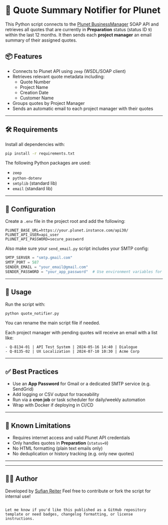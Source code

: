 # 📨 Quote Summary Notifier for Plunet

This Python script connects to the [Plunet BusinessManager](https://www.plunet.com) SOAP API and retrieves all quotes that are currently in **Preparation** status (status ID `9`) within the last 12 months. It then sends each **project manager** an email summary of their assigned quotes.

## 📦 Features

- Connects to Plunet API using `zeep` (WSDL/SOAP client)
- Retrieves relevant quote metadata including:
  - Quote Number
  - Project Name
  - Creation Date
  - Customer Name
- Groups quotes by Project Manager
- Sends an automatic email to each project manager with their quotes

---

## 🛠️ Requirements

Install all dependencies with:

```bash
pip install -r requirements.txt
````

The following Python packages are used:

* `zeep`
* `python-dotenv`
* `smtplib` (standard lib)
* `email` (standard lib)

---

## 🔐 Configuration

Create a `.env` file in the project root and add the following:

```env
PLUNET_BASE_URL=https://your.plunet.instance.com/api30/
PLUNET_API_USER=api_user
PLUNET_API_PASSWORD=secure_password
```

Also make sure your `send_email.py` script includes your SMTP config:

```python
SMTP_SERVER = "smtp.gmail.com"
SMTP_PORT = 587
SENDER_EMAIL = "your_email@gmail.com"
SENDER_PASSWORD = "your_app_password"  # Use environment variables for production
```

---

## 🚀 Usage

Run the script with:

```bash
python quote_notifier.py
```

You can rename the main script file if needed.

Each project manager with pending quotes will receive an email with a list like:

```
- Q-8134-01 | API Test System | 2024-05-16 14:40 | Dialogue
- Q-8135-02 | UX Localization | 2024-07-10 10:30 | Acme Corp
```

---

## ✅ Best Practices

* Use an **App Password** for Gmail or a dedicated SMTP service (e.g. SendGrid)
* Add logging or CSV output for traceability
* Run via a **cron job** or task scheduler for daily/weekly automation
* Wrap with Docker if deploying in CI/CD

---

## 🧠 Known Limitations

* Requires internet access and valid Plunet API credentials
* Only handles quotes in **Preparation** (`status=9`)
* No HTML formatting (plain text emails only)
* No deduplication or history tracking (e.g. only new quotes)

---



---

## 🧑‍💻 Author

Developed by [Sufian Reiter](mailto:sufireiter@googlemail.com)
Feel free to contribute or fork the script for internal use!

```

Let me know if you'd like this published as a GitHub repository template or need badges, changelog formatting, or license instructions.

